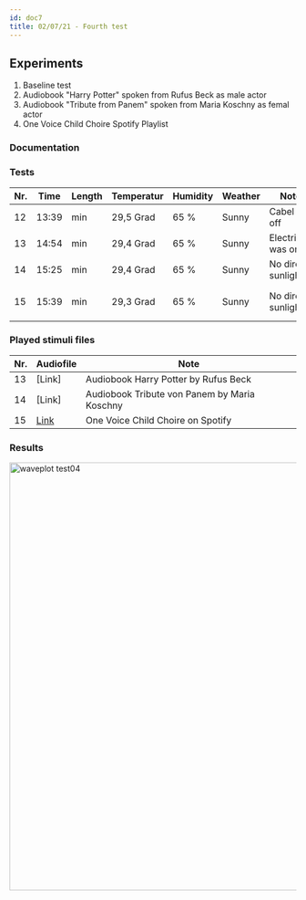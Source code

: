 ```yaml
---
id: doc7
title: 02/07/21 - Fourth test
---
```


## Experiments

1. Baseline test
2. Audiobook "Harry Potter" spoken from Rufus Beck as male actor
3. Audiobook "Tribute from Panem" spoken from Maria Koschny as femal actor
4. One Voice Child Choire Spotify Playlist

### Documentation



### Tests

Nr.| Time  | Length | Temperatur | Humidity | Weather | Note               | Stimuli                  | Data       |
---| ----- | -------| --------   |  --------| ------  | --------           | --------                 | --------   |
12 | 13:39 |    min | 29,5 Grad  | 65 %     | Sunny   | Cabel fall off     | None                     | [Download](/data/Test04/Results/no_stimulus_0207_30.wav) |
13 | 14:54 |    min | 29,4 Grad  | 65 %     | Sunny   | Electricity was on | None                     | [Download](/data/Test04/Results/HP_0207_30.wav) |
14 | 15:25 |    min | 29,4 Grad  | 65 %     | Sunny   | No direct sunlight | None                     | [Download](/data/Test04/Results/HG_0207_30.wav) |
15 | 15:39 |    min | 29,3 Grad  | 65 %     | Sunny   | No direct sunlight | 1 Voice childrens choire | [Download](/data/Test04/Results/1VCC_0207_30.wav) |


### Played stimuli files

Nr. | Audiofile                                                      | Note                                             |
--- | --------------                                                 | ----------                                       |
13  | [Link]                                                         |  Audiobook Harry Potter by Rufus Beck            |  
14  | [Link]                                                         |  Audiobook Tribute von Panem by Maria Koschny    | 
15  | [Link](https://open.spotify.com/artist/6R6DXuHYxkMv159D9OaS3C) |  One Voice Child Choire on Spotify               | 
           

### Results

<img src="/data/Test04/Time_Amplitude_fourthRecording.png" alt="waveplot test04" width="750"/>
